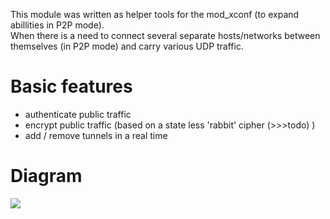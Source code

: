 <p>
 This module was written as helper tools for the mod_xconf (to expand abillities in P2P mode).<br>
 When there is a need to connect several separate hosts/networks between themselves (in P2P mode) and carry various UDP traffic.
</p>

# Basic features
 - authenticate public traffic
 - encrypt public traffic (based on a state less 'rabbit' cipher (>>>todo) )
 - add / remove tunnels in a real time 

# Diagram
<div aling="center">
 <img src='/blob/main/bin/schema.png'>
</div>


